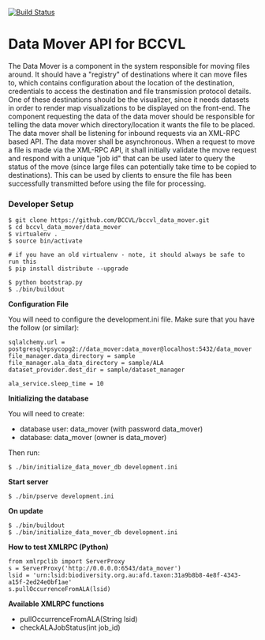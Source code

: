 [![Build Status](https://travis-ci.org/BCCVL/bccvl_data_mover.png?branch=master)](https://travis-ci.org/BCCVL/bccvl_data_mover)

Data Mover API for BCCVL
================
The Data Mover is a component in the system responsible for moving files around. It should have a "registry" of destinations where it can move files to, which contains configuration about the location of the destination, credentials to access the destination and file transmission protocol details.
One of these destinations should be the visualizer, since it needs datasets in order to render map visualizations to be displayed on the front-end.
The component requesting the data of the data mover should be responsible for telling the data mover which directory/location it wants the file to be placed.
The data mover shall be listening for inbound requests via an XML-RPC based API.
The data mover shall be asynchronous. When a request to move a file is made via the XML-RPC API, it shall initially validate the move request and respond with a unique "job id" that can be used later to query the status of the move (since large files can potentially take time to be copied to destinations). This can be used by clients to ensure the file has been successfully transmitted before using the file for processing.

### Developer Setup

    $ git clone https://github.com/BCCVL/bccvl_data_mover.git
    $ cd bccvl_data_mover/data_mover
    $ virtualenv .
    $ source bin/activate

    # if you have an old virtualenv - note, it should always be safe to run this
    $ pip install distribute --upgrade

    $ python bootstrap.py
    $ ./bin/buildout


**Configuration File**

You will need to configure the development.ini file.
Make sure that you have the follow (or similar):

    sqlalchemy.url = postgresql+psycopg2://data_mover:data_mover@localhost:5432/data_mover
    file_manager.data_directory = sample
    file_manager.ala_data_directory = sample/ALA
    dataset_provider.dest_dir = sample/dataset_manager

    ala_service.sleep_time = 10

**Initializing the database**

You will need to create:
* database user: data_mover (with password data_mover)
* database: data_mover (owner is data_mover)

Then run:

    $ ./bin/initialize_data_mover_db development.ini

**Start server**

    $ ./bin/pserve development.ini

**On update**

    $ ./bin/buildout
    $ ./bin/initialize_data_mover_db development.ini

**How to test XMLRPC (Python)**

    from xmlrpclib import ServerProxy
    s = ServerProxy('http://0.0.0.0:6543/data_mover')
    lsid = 'urn:lsid:biodiversity.org.au:afd.taxon:31a9b8b8-4e8f-4343-a15f-2ed24e0bf1ae'
    s.pullOccurrenceFromALA(lsid)

**Available XMLRPC functions**

* pullOccurrenceFromALA(String lsid)
* checkALAJobStatus(int job_id)
